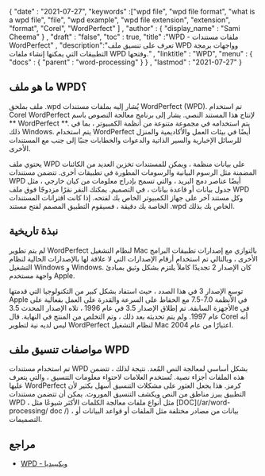 {
  "date" : "2021-07-27",
  "keywords" :["wpd file", "wpd file format", "what is a wpd file", "file", "wpd example", "wpd file extension", "extension", "format", "Corel", "WordPerfect" ] ,
  "author" : {
    "display_name" : "Sami Cheema"
} ,
  "draft" : "false",
  "toc" : true,
  "title" :"WPD - ملفات مستندات WordPerfect" ,
  "description":"تعرف على تنسيق ملف WPD وواجهات برمجة التطبيقات التي يمكنها إنشاء ملفات WPD وفتحها." ,
  "linktitle" : "WPD",
  "menu" : {
    "docs" : {
      "parent" : "word-processing"
}
} ,
  "lastmod" : "2021-07-27"
}

## ما هو ملف WPD؟

ملف بملحق .wpd يُشار إليه بملفات مستندات WordPerfect (WPD). تم استخدام Corel WordPerfect لإنتاج هذا المستند النصي. يشار إلى برنامج معالجة النصوص باسم ** WordPerfect **. يتم استخدامه في مجموعة متنوعة من أنظمة الكمبيوتر ، بما في ذلك Windows. يتم استخدام WordPerfect أيضًا في بيئات العمل والأكاديمية والمنزل للرسائل الإخبارية والسير الذاتية والدعوات والخطابات جنبًا إلى جنب مع المستندات الأخرى.

يحتوي ملف WPD على بيانات منظمة ، ويمكن للمستندات تخزين العديد من الكائنات المضمنة مثل الرسوم البيانية والرسومات المطورة في تطبيقات أخرى. تتضمن مستندات WPD أيضًا عناصر دمج البريد ، والتي تسمح بإدراج معلومات من كيان خارجي ، مثل جدول بيانات أو قاعدة بيانات ، في التصميم. يمكنك النقر نقرًا مزدوجًا فوق ملف WPD وكل مستند آخر على جهاز الكمبيوتر الخاص بك لفتحه. إذا كانت اقترانات المستندات الخاصة بك دقيقة ، فسيقوم التطبيق المصمم لفتح مستند .wpd الخاص بك بذلك.


## نبذة تاريخية ##

لم يتم تطوير WordPerfect لنظام التشغيل Mac بالتوازي مع إصدارات تطبيقات البرامج الأخرى ، وبالتالي تم استخدام أرقام الإصدارات التي لا علاقة لها بالإصدارات الحالية لنظام التشغيل Windows و Windows. كان الإصدار 2 تجديدًا كاملاً يلتزم بشكل وثيق بمبادئ واجهة مستخدم Apple.

توسع الإصدار 3 في هذا الصدد ، حيث استفاد بشكل كبير من التكنولوجيا التي قدمتها Apple في الأنظمة 7.0-7.5 مع الحفاظ على السرعة والقدرة على العمل بفعالية على الأجهزة السابقة. تم إطلاق الإصدار 3.5 في عام 1996 ، تلاه الإصدار المحدث 3.5e في عام 1997. ولم يتم تحديثه بعد ذلك ، وتم التخلص من المنتج في النهاية. قال Corel أنه ليس لديه نية لتطوير WordPerfect لنظام التشغيل Mac اعتبارًا من عام 2004.

## مواصفات تنسيق ملف WPD ##

تم استخدام مستندات WPD بشكل أساسي لمعالجة النص المُعد. نتيجة لذلك ، تتضمن هذه الملفات أجزاء نصية. تُستخدم العلامات لاحتواء معلومات التنسيق ، والتي يتعرف عليها WordPerfect كرمز. هذا يجعل العثور على مشكلات التنسيق أسهل بكثير لأن التطبيق يبرز مناطق من النص ويكشف التنسيق الموروث. يمكن أن تتضمن مستندات WPD ، مثل أنواع ملفات معالجة الكلمات الأكثر شيوعًا مثل [DOC](/ar/word-processing/ doc /) ، بيانات من مصادر مختلفة مثل الملفات أو قواعد البيانات أو التصميمات.
## مراجع ##

* [WPD - ويكيبيديا](https://en.wikipedia.org/wiki/WordPerfect)

